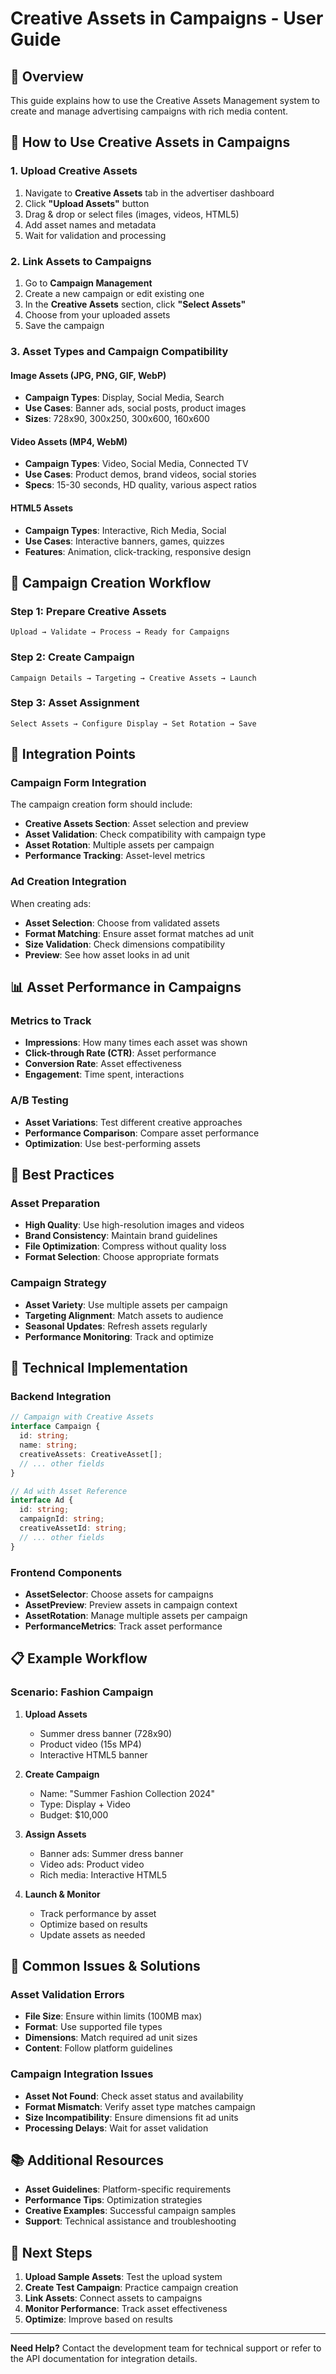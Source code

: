 # Creative Assets in Campaigns - User Guide

## 🎯 Overview

This guide explains how to use the Creative Assets Management system to create and manage advertising campaigns with rich media content.

## 🚀 How to Use Creative Assets in Campaigns

### 1. **Upload Creative Assets**
1. Navigate to **Creative Assets** tab in the advertiser dashboard
2. Click **"Upload Assets"** button
3. Drag & drop or select files (images, videos, HTML5)
4. Add asset names and metadata
5. Wait for validation and processing

### 2. **Link Assets to Campaigns**
1. Go to **Campaign Management**
2. Create a new campaign or edit existing one
3. In the **Creative Assets** section, click **"Select Assets"**
4. Choose from your uploaded assets
5. Save the campaign

### 3. **Asset Types and Campaign Compatibility**

#### **Image Assets (JPG, PNG, GIF, WebP)**
- **Campaign Types**: Display, Social Media, Search
- **Use Cases**: Banner ads, social posts, product images
- **Sizes**: 728x90, 300x250, 300x600, 160x600

#### **Video Assets (MP4, WebM)**
- **Campaign Types**: Video, Social Media, Connected TV
- **Use Cases**: Product demos, brand videos, social stories
- **Specs**: 15-30 seconds, HD quality, various aspect ratios

#### **HTML5 Assets**
- **Campaign Types**: Interactive, Rich Media, Social
- **Use Cases**: Interactive banners, games, quizzes
- **Features**: Animation, click-tracking, responsive design

## 📱 Campaign Creation Workflow

### **Step 1: Prepare Creative Assets**
```
Upload → Validate → Process → Ready for Campaigns
```

### **Step 2: Create Campaign**
```
Campaign Details → Targeting → Creative Assets → Launch
```

### **Step 3: Asset Assignment**
```
Select Assets → Configure Display → Set Rotation → Save
```

## 🔗 Integration Points

### **Campaign Form Integration**
The campaign creation form should include:
- **Creative Assets Section**: Asset selection and preview
- **Asset Validation**: Check compatibility with campaign type
- **Asset Rotation**: Multiple assets per campaign
- **Performance Tracking**: Asset-level metrics

### **Ad Creation Integration**
When creating ads:
- **Asset Selection**: Choose from validated assets
- **Format Matching**: Ensure asset format matches ad unit
- **Size Validation**: Check dimensions compatibility
- **Preview**: See how asset looks in ad unit

## 📊 Asset Performance in Campaigns

### **Metrics to Track**
- **Impressions**: How many times each asset was shown
- **Click-through Rate (CTR)**: Asset performance
- **Conversion Rate**: Asset effectiveness
- **Engagement**: Time spent, interactions

### **A/B Testing**
- **Asset Variations**: Test different creative approaches
- **Performance Comparison**: Compare asset performance
- **Optimization**: Use best-performing assets

## 🎨 Best Practices

### **Asset Preparation**
- **High Quality**: Use high-resolution images and videos
- **Brand Consistency**: Maintain brand guidelines
- **File Optimization**: Compress without quality loss
- **Format Selection**: Choose appropriate formats

### **Campaign Strategy**
- **Asset Variety**: Use multiple assets per campaign
- **Targeting Alignment**: Match assets to audience
- **Seasonal Updates**: Refresh assets regularly
- **Performance Monitoring**: Track and optimize

## 🔧 Technical Implementation

### **Backend Integration**
```typescript
// Campaign with Creative Assets
interface Campaign {
  id: string;
  name: string;
  creativeAssets: CreativeAsset[];
  // ... other fields
}

// Ad with Asset Reference
interface Ad {
  id: string;
  campaignId: string;
  creativeAssetId: string;
  // ... other fields
}
```

### **Frontend Components**
- **AssetSelector**: Choose assets for campaigns
- **AssetPreview**: Preview assets in campaign context
- **AssetRotation**: Manage multiple assets per campaign
- **PerformanceMetrics**: Track asset performance

## 📋 Example Workflow

### **Scenario: Fashion Campaign**
1. **Upload Assets**
   - Summer dress banner (728x90)
   - Product video (15s MP4)
   - Interactive HTML5 banner

2. **Create Campaign**
   - Name: "Summer Fashion Collection 2024"
   - Type: Display + Video
   - Budget: $10,000

3. **Assign Assets**
   - Banner ads: Summer dress banner
   - Video ads: Product video
   - Rich media: Interactive HTML5

4. **Launch & Monitor**
   - Track performance by asset
   - Optimize based on results
   - Update assets as needed

## 🚨 Common Issues & Solutions

### **Asset Validation Errors**
- **File Size**: Ensure within limits (100MB max)
- **Format**: Use supported file types
- **Dimensions**: Match required ad unit sizes
- **Content**: Follow platform guidelines

### **Campaign Integration Issues**
- **Asset Not Found**: Check asset status and availability
- **Format Mismatch**: Verify asset type matches campaign
- **Size Incompatibility**: Ensure dimensions fit ad units
- **Processing Delays**: Wait for asset validation

## 📚 Additional Resources

- **Asset Guidelines**: Platform-specific requirements
- **Performance Tips**: Optimization strategies
- **Creative Examples**: Successful campaign samples
- **Support**: Technical assistance and troubleshooting

## 🎯 Next Steps

1. **Upload Sample Assets**: Test the upload system
2. **Create Test Campaign**: Practice campaign creation
3. **Link Assets**: Connect assets to campaigns
4. **Monitor Performance**: Track asset effectiveness
5. **Optimize**: Improve based on results

---

**Need Help?** Contact the development team for technical support or refer to the API documentation for integration details. 